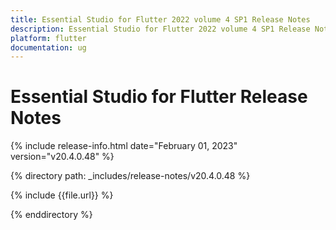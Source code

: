 ```yaml
---
title: Essential Studio for Flutter 2022 volume 4 SP1 Release Notes  
description: Essential Studio for Flutter 2022 volume 4 SP1 Release Notes  
platform: flutter
documentation: ug
---
```


# Essential Studio for Flutter  Release Notes  

{% include release-info.html date="February 01, 2023"  version="v20.4.0.48" %} 

{% directory path: _includes/release-notes/v20.4.0.48 %}

{% include {{file.url}} %}

{% enddirectory %}